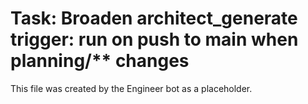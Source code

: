 # Task: Broaden architect_generate trigger: run on push to main when planning/** changes
This file was created by the Engineer bot as a placeholder.
